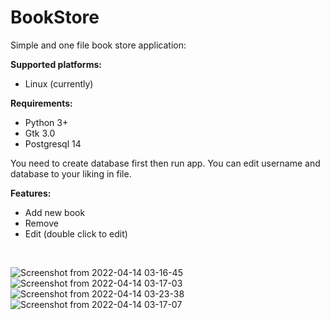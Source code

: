 # BookStore
Simple and one file book store application:

<b>Supported platforms:</b><br>

- Linux (currently)

<b>Requirements:</b><br>

- Python 3+ <br>
- Gtk 3.0 <br>
- Postgresql 14 <br>

You need to create database first then run app.
You can edit username and database to your liking in file.
<br>

<b>Features: </b>
 - Add new book
 - Remove
 - Edit (double click to edit)
<br>

![Screenshot from 2022-04-14 03-16-45](https://user-images.githubusercontent.com/33904527/163295140-43c97922-030c-42e5-8970-111c462532ee.png)
![Screenshot from 2022-04-14 03-17-03](https://user-images.githubusercontent.com/33904527/163295163-0c517cd2-4dc5-4a33-9389-1306b5882f33.png)
![Screenshot from 2022-04-14 03-23-38](https://user-images.githubusercontent.com/33904527/163295669-1b4a07d1-8be7-40b3-ad48-194e9d416d82.png)
![Screenshot from 2022-04-14 03-17-07](https://user-images.githubusercontent.com/33904527/163295173-ac333aa6-22b9-46e9-bf77-1808c26c2ebe.png)



